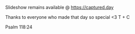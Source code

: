 Slideshow remains available @ https://captured.day

Thanks to everyone who made that day so special <3 T + C

Psalm 118:24